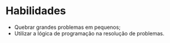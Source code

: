 # Habilidades

* Quebrar grandes problemas em pequenos; 
* Utilizar a lógica de programação na resolução de problemas. 
